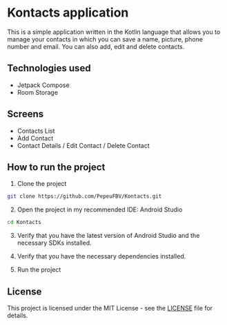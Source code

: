 # Kontacts application

This is a simple application written in the Kotlin language that allows you to manage your contacts in which you can save a name, picture, phone number and email. You can also add, edit and delete contacts.

## Technologies used

- Jetpack Compose
- Room Storage

## Screens

- Contacts List
- Add Contact
- Contact Details / Edit Contact / Delete Contact

## How to run the project

1. Clone the project
```bash
git clone https://github.com/PepeuFBV/Kontacts.git
```

2. Open the project in my recommended IDE: Android Studio
```bash
cd Kontacts
```

3. Verify that you have the latest version of Android Studio and the necessary SDKs installed.

4. Verify that you have the necessary dependencies installed.

5. Run the project

## License

This project is licensed under the MIT License - see the [LICENSE](LICENSE) file for details.
